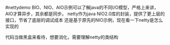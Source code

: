 #nettydemo
BIO、NIO、AIO示例可以了解java的不同I/O模型，严格上来讲，AIO才算异步，其余都是同步。
netty作为java NIO2.0库的封装，提供了更上层的接口，节省了底层的调试成本
还是基于原先的NIO示例，现在看一下netty是怎么实现的

代码当做黑盒来看待，想要消化，需要理解netty的类结构